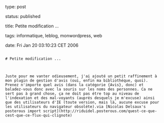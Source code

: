 type: post
status: published
title: Petite modification ...
tags: informatique, leblog, monwordpress, web
date: Fri Jan 20 03:10:23 CET 2006
~~~~~~
# Petite modification ...

Juste pour me vanter odieusement, j'ai ajouté un petit raffinement à mon plugin de gestion d'avis (oui, enfin ma bibliothéque, quoi). Prenez n'importe quel avis (dans la catégorie {Avis}, donc) et baladez-vous donc avec la souris sur les noms des personnes. Ca ne sert pas à grand chose, ça ne doit pas étre top au niveau de l'indexation et des mal-voyants (auprés desquels je m'excuse) ainsi que des utilisateurs d'IE (toute version, mais là, aucune excuse pour les utilisateurs du navigateur obsoléte).via [Nicolas Delsaux's posterous import script](http://riduidel.posterous.com/quest-ce-que-cest-que-ce-flux-qui-clignote)